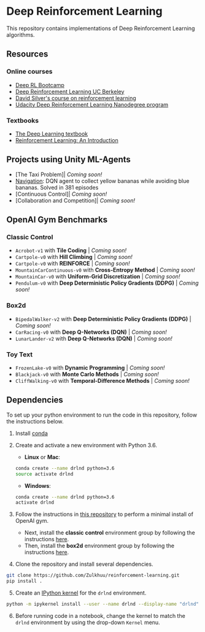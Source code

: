 # Deep Reinforcement Learning

This repository contains implementations of Deep Reinforcement Learning algorithms.

## Resources

### Online courses
* [Deep RL Bootcamp](https://sites.google.com/view/deep-rl-bootcamp/lectures)
* [Deep Reinforcement Learning UC Berkeley](http://rail.eecs.berkeley.edu/deeprlcourse/)
* [David Silver's course on reinforcement learning](http://www0.cs.ucl.ac.uk/staff/D.Silver/web/Teaching.html)
* [Udacity Deep Reinforcement Learning Nanodegree program](https://www.udacity.com/)

### Textbooks
* [The Deep Learning textbook](http://www.deeplearningbook.org/)
* [Reinforcement Learning: An Introduction](http://incompleteideas.net/book/the-book-2nd.html)

## Projects using Unity ML-Agents

* [The Taxi Problem]| _Coming soon!_
* [Navigation](https://github.com/Zulkhuu/reinforcement-learning/navigation/tree/master): DQN agent to collect yellow bananas while avoiding blue bananas. Solved in 381 episodes
* [Continuous Control]| _Coming soon!_
* [Collaboration and Competition]| _Coming soon!_

## OpenAI Gym Benchmarks

### Classic Control
- `Acrobot-v1` with **Tile Coding** | _Coming soon!_
- `Cartpole-v0` with **Hill Climbing** | _Coming soon!_
- `Cartpole-v0` with **REINFORCE** | _Coming soon!_
- `MountainCarContinuous-v0` with **Cross-Entropy Method** | _Coming soon!_
- `MountainCar-v0` with **Uniform-Grid Discretization** | _Coming soon!_
- `Pendulum-v0` with **Deep Deterministic Policy Gradients (DDPG)** | _Coming soon!_

### Box2d
- `BipedalWalker-v2` with **Deep Deterministic Policy Gradients (DDPG)** | _Coming soon!_
- `CarRacing-v0` with **Deep Q-Networks (DQN)** | _Coming soon!_
- `LunarLander-v2` with **Deep Q-Networks (DQN)** | _Coming soon!_

### Toy Text
- `FrozenLake-v0` with **Dynamic Programming** | _Coming soon!_
- `Blackjack-v0` with **Monte Carlo Methods** | _Coming soon!_
- `CliffWalking-v0` with **Temporal-Difference Methods** | _Coming soon!_

## Dependencies

To set up your python environment to run the code in this repository, follow the instructions below.

1. Install [conda](https://conda.io/docs/user-guide/install/)

2. Create and activate a new environment with Python 3.6.

	- __Linux__ or __Mac__:
	```bash
	conda create --name drlnd python=3.6
	source activate drlnd
	```
	- __Windows__:
	```bash
	conda create --name drlnd python=3.6
	activate drlnd
	```

3. Follow the instructions in [this repository](https://github.com/openai/gym) to perform a minimal install of OpenAI gym.  
	- Next, install the **classic control** environment group by following the instructions [here](https://github.com/openai/gym#classic-control).
	- Then, install the **box2d** environment group by following the instructions [here](https://github.com/openai/gym#box2d).

4. Clone the repository and install several dependencies.
```bash
git clone https://github.com/Zulkhuu/reinforcement-learning.git
pip install .
```

5. Create an [IPython kernel](http://ipython.readthedocs.io/en/stable/install/kernel_install.html) for the `drlnd` environment.  
```bash
python -m ipykernel install --user --name drlnd --display-name "drlnd"
```

6. Before running code in a notebook, change the kernel to match the `drlnd` environment by using the drop-down `Kernel` menu.
